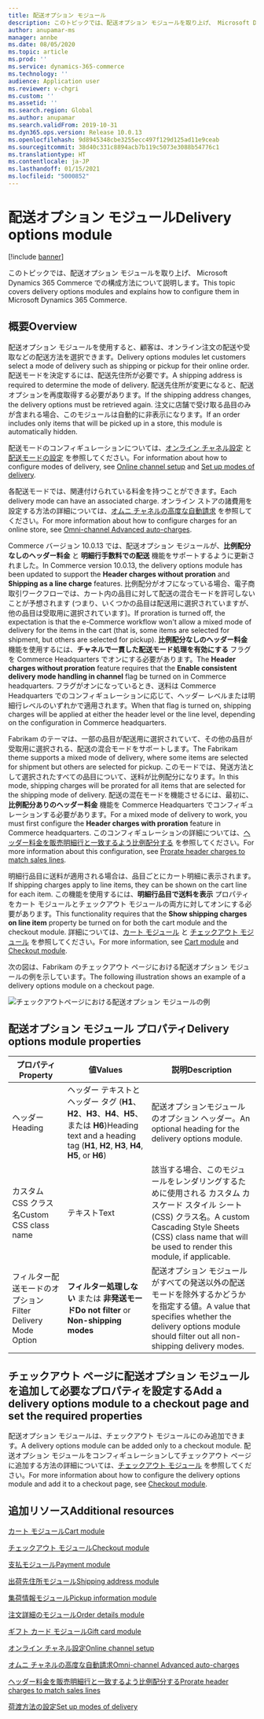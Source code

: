 ```yaml
---
title: 配送オプション モジュール
description: このトピックでは、配送オプション モジュールを取り上げ、 Microsoft Dynamics 365 Commerce での構成方法について説明します。
author: anupamar-ms
manager: annbe
ms.date: 08/05/2020
ms.topic: article
ms.prod: ''
ms.service: dynamics-365-commerce
ms.technology: ''
audience: Application user
ms.reviewer: v-chgri
ms.custom: ''
ms.assetid: ''
ms.search.region: Global
ms.author: anupamar
ms.search.validFrom: 2019-10-31
ms.dyn365.ops.version: Release 10.0.13
ms.openlocfilehash: 9d8945348cbe3255ecc497f129d125ad11e9ceab
ms.sourcegitcommit: 38d40c331c8894acb7b119c5073e3088b54776c1
ms.translationtype: HT
ms.contentlocale: ja-JP
ms.lasthandoff: 01/15/2021
ms.locfileid: "5000852"
---
```

# <a name="delivery-options-module"></a><span data-ttu-id="9e6f5-103">配送オプション モジュール</span><span class="sxs-lookup"><span data-stu-id="9e6f5-103">Delivery options module</span></span>

[!include [banner](includes/banner.md)]

<span data-ttu-id="9e6f5-104">このトピックでは、配送オプション モジュールを取り上げ、 Microsoft Dynamics 365 Commerce での構成方法について説明します。</span><span class="sxs-lookup"><span data-stu-id="9e6f5-104">This topic covers delivery options modules and explains how to configure them in Microsoft Dynamics 365 Commerce.</span></span>

## <a name="overview"></a><span data-ttu-id="9e6f5-105">概要</span><span class="sxs-lookup"><span data-stu-id="9e6f5-105">Overview</span></span>

<span data-ttu-id="9e6f5-106">配送オプション モジュールを使用すると、顧客は、オンライン注文の配送や受取などの配送方法を選択できます。</span><span class="sxs-lookup"><span data-stu-id="9e6f5-106">Delivery options modules let customers select a mode of delivery such as shipping or pickup for their online order.</span></span> <span data-ttu-id="9e6f5-107">配送モードを決定するには、配送先住所が必要です。</span><span class="sxs-lookup"><span data-stu-id="9e6f5-107">A shipping address is required to determine the mode of delivery.</span></span> <span data-ttu-id="9e6f5-108">配送先住所が変更になると、配送オプションを再度取得する必要があります。</span><span class="sxs-lookup"><span data-stu-id="9e6f5-108">If the shipping address changes, the delivery options must be retrieved again.</span></span> <span data-ttu-id="9e6f5-109">注文に店舗で受け取る品目のみが含まれる場合、このモジュールは自動的に非表示になります。</span><span class="sxs-lookup"><span data-stu-id="9e6f5-109">If an order includes only items that will be picked up in a store, this module is automatically hidden.</span></span>

<span data-ttu-id="9e6f5-110">配送モードのコンフィギュレーションについては、[オンライン チャネル設定](channel-setup-online.md) と [配送モードの設定](https://docs.microsoft.com/dynamicsax-2012/appuser-itpro/set-up-modes-of-delivery) を参照してください。</span><span class="sxs-lookup"><span data-stu-id="9e6f5-110">For information about how to configure modes of delivery, see [Online channel setup](channel-setup-online.md) and [Set up modes of delivery](https://docs.microsoft.com/dynamicsax-2012/appuser-itpro/set-up-modes-of-delivery).</span></span>

<span data-ttu-id="9e6f5-111">各配送モードでは、関連付けられている料金を持つことができます。</span><span class="sxs-lookup"><span data-stu-id="9e6f5-111">Each delivery mode can have an associated charge.</span></span> <span data-ttu-id="9e6f5-112">オンライン ストアの諸費用を設定する方法の詳細については、[オムニ チャネルの高度な自動請求](omni-auto-charges.md) を参照してください。</span><span class="sxs-lookup"><span data-stu-id="9e6f5-112">For more information about how to configure charges for an online store, see [Omni-channel Advanced auto-charges](omni-auto-charges.md).</span></span>

<span data-ttu-id="9e6f5-113">Commerce バージョン 10.0.13 では、配送オプション モジュールが、**比例配分なしのヘッダー料金** と **明細行手数料での配送** 機能をサポートするように更新されました。</span><span class="sxs-lookup"><span data-stu-id="9e6f5-113">In Commerce version 10.0.13, the delivery options module has been updated to support the **Header charges without proration** and **Shipping as a line charge** features.</span></span> <span data-ttu-id="9e6f5-114">比例配分がオフになっている場合、電子商取引ワークフローでは、カート内の品目に対して配送の混合モードを許可しないことが予想されます (つまり、いくつかの品目は配送用に選択されていますが、他の品目は受取用に選択されています)。</span><span class="sxs-lookup"><span data-stu-id="9e6f5-114">If proration is turned off, the expectation is that the e-Commerce workflow won't allow a mixed mode of delivery for the items in the cart (that is, some items are selected for shipment, but others are selected for pickup).</span></span> <span data-ttu-id="9e6f5-115">**比例配分なしのヘッダー料金** 機能を使用するには、**チャネルで一貫した配送モード処理を有効にする** フラグを Commerce Headquarters でオンにする必要があります。</span><span class="sxs-lookup"><span data-stu-id="9e6f5-115">The **Header charges without proration** feature requires that the **Enable consistent delivery mode handling in channel** flag be turned on in Commerce headquarters.</span></span> <span data-ttu-id="9e6f5-116">フラグがオンになっているとき、送料は Commerce Headquarters でのコンフィギュレーションに応じて、ヘッダー レベルまたは明細行レベルのいずれかで適用されます。</span><span class="sxs-lookup"><span data-stu-id="9e6f5-116">When that flag is turned on, shipping charges will be applied at either the header level or the line level, depending on the configuration in Commerce headquarters.</span></span>

<span data-ttu-id="9e6f5-117">Fabrikam のテーマは、一部の品目が配送用に選択されていて、その他の品目が受取用に選択される、配送の混合モードをサポートします。</span><span class="sxs-lookup"><span data-stu-id="9e6f5-117">The Fabrikam theme supports a mixed mode of delivery, where some items are selected for shipment but others are selected for pickup.</span></span> <span data-ttu-id="9e6f5-118">このモードでは、発送方法として選択されたすべての品目について、送料が比例配分になります。</span><span class="sxs-lookup"><span data-stu-id="9e6f5-118">In this mode, shipping charges will be prorated for all items that are selected for the shipping mode of delivery.</span></span> <span data-ttu-id="9e6f5-119">配送の混在モードを機能させるには、最初に、**比例配分ありのヘッダー料金** 機能を Commerce Headquarters でコンフィギュレーションする必要があります。</span><span class="sxs-lookup"><span data-stu-id="9e6f5-119">For a mixed mode of delivery to work, you must first configure the **Header charges with proration** feature in Commerce headquarters.</span></span> <span data-ttu-id="9e6f5-120">このコンフィギュレーションの詳細については、[ヘッダー料金を販売明細行と一致するよう比例配分する](pro-rate-charges-matching-lines.md) を参照してください。</span><span class="sxs-lookup"><span data-stu-id="9e6f5-120">For more information about this configuration, see [Prorate header charges to match sales lines](pro-rate-charges-matching-lines.md).</span></span>

<span data-ttu-id="9e6f5-121">明細行品目に送料が適用される場合は、品目ごとにカート明細に表示されます。</span><span class="sxs-lookup"><span data-stu-id="9e6f5-121">If shipping charges apply to line items, they can be shown on the cart line for each item.</span></span> <span data-ttu-id="9e6f5-122">この機能を使用するには、**明細行品目で送料を表示** プロパティをカート モジュールとチェックアウト モジュールの両方に対してオンにする必要があります。</span><span class="sxs-lookup"><span data-stu-id="9e6f5-122">This functionality requires that the **Show shipping charges on line item** property be turned on for both the cart module and the checkout module.</span></span> <span data-ttu-id="9e6f5-123">詳細については、[カート モジュール](add-cart-module.md) と [チェックアウト モジュール](add-checkout-module.md) を参照してください。</span><span class="sxs-lookup"><span data-stu-id="9e6f5-123">For more information, see [Cart module](add-cart-module.md) and [Checkout module](add-checkout-module.md).</span></span>

<span data-ttu-id="9e6f5-124">次の図は、Fabrikam のチェックアウト ページにおける配送オプション モジュールの例を示しています。</span><span class="sxs-lookup"><span data-stu-id="9e6f5-124">The following illustration shows an example of a delivery options module on a checkout page.</span></span>

![チェックアウトページにおける配送オプション モジュールの例](./media/ecommerce-deliveryoptions.PNG)

## <a name="delivery-options-module-properties"></a><span data-ttu-id="9e6f5-126">配送オプション モジュール プロパティ</span><span class="sxs-lookup"><span data-stu-id="9e6f5-126">Delivery options module properties</span></span>

| <span data-ttu-id="9e6f5-127">プロパティ</span><span class="sxs-lookup"><span data-stu-id="9e6f5-127">Property</span></span> | <span data-ttu-id="9e6f5-128">値</span><span class="sxs-lookup"><span data-stu-id="9e6f5-128">Values</span></span> | <span data-ttu-id="9e6f5-129">説明</span><span class="sxs-lookup"><span data-stu-id="9e6f5-129">Description</span></span> |
|----------|--------|-------------|
| <span data-ttu-id="9e6f5-130">ヘッダー</span><span class="sxs-lookup"><span data-stu-id="9e6f5-130">Heading</span></span> | <span data-ttu-id="9e6f5-131">ヘッダー テキストとヘッダー タグ (**H1**、**H2**、**H3**、**H4**、**H5**、または **H6**)</span><span class="sxs-lookup"><span data-stu-id="9e6f5-131">Heading text and a heading tag (**H1**, **H2**, **H3**, **H4**, **H5**, or **H6**)</span></span> | <span data-ttu-id="9e6f5-132">配送オプションモジュールのオプション ヘッダー。</span><span class="sxs-lookup"><span data-stu-id="9e6f5-132">An optional heading for the delivery options module.</span></span> |
| <span data-ttu-id="9e6f5-133">カスタム CSS クラス名</span><span class="sxs-lookup"><span data-stu-id="9e6f5-133">Custom CSS class name</span></span> | <span data-ttu-id="9e6f5-134">テキスト</span><span class="sxs-lookup"><span data-stu-id="9e6f5-134">Text</span></span> | <span data-ttu-id="9e6f5-135">該当する場合、このモジュールをレンダリングするために使用される カスタム カスケード スタイル シート (CSS) クラス名。</span><span class="sxs-lookup"><span data-stu-id="9e6f5-135">A custom Cascading Style Sheets (CSS) class name that will be used to render this module, if applicable.</span></span> |
| <span data-ttu-id="9e6f5-136">フィルター配送モードのオプション</span><span class="sxs-lookup"><span data-stu-id="9e6f5-136">Filter Delivery Mode Option</span></span> | <span data-ttu-id="9e6f5-137">**フィルター処理しない** または **非発送モード**</span><span class="sxs-lookup"><span data-stu-id="9e6f5-137">**Do not filter** or **Non-shipping modes**</span></span> | <span data-ttu-id="9e6f5-138">配送オプション モジュールがすべての発送以外の配送モードを除外するかどうかを指定する値。</span><span class="sxs-lookup"><span data-stu-id="9e6f5-138">A value that specifies whether the delivery options module should filter out all non-shipping delivery modes.</span></span> |

## <a name="add-a-delivery-options-module-to-a-checkout-page-and-set-the-required-properties"></a><span data-ttu-id="9e6f5-139">チェックアウト ページに配送オプション モジュールを追加して必要なプロパティを設定する</span><span class="sxs-lookup"><span data-stu-id="9e6f5-139">Add a delivery options module to a checkout page and set the required properties</span></span>

<span data-ttu-id="9e6f5-140">配送オプション モジュールは、チェックアウト モジュールにのみ追加できます。</span><span class="sxs-lookup"><span data-stu-id="9e6f5-140">A delivery options module can be added only to a checkout module.</span></span> <span data-ttu-id="9e6f5-141">配送オプション モジュールをコンフィギュレーションしてチェックアウト ページに追加する方法の詳細については、[チェックアウト モジュール](add-checkout-module.md) を参照してください。</span><span class="sxs-lookup"><span data-stu-id="9e6f5-141">For more information about how to configure the delivery options module and add it to a checkout page, see [Checkout module](add-checkout-module.md).</span></span>

## <a name="additional-resources"></a><span data-ttu-id="9e6f5-142">追加リソース</span><span class="sxs-lookup"><span data-stu-id="9e6f5-142">Additional resources</span></span>

[<span data-ttu-id="9e6f5-143">カート モジュール</span><span class="sxs-lookup"><span data-stu-id="9e6f5-143">Cart module</span></span>](add-cart-module.md)

[<span data-ttu-id="9e6f5-144">チェックアウト モジュール</span><span class="sxs-lookup"><span data-stu-id="9e6f5-144">Checkout module</span></span>](add-checkout-module.md)

[<span data-ttu-id="9e6f5-145">支払モジュール</span><span class="sxs-lookup"><span data-stu-id="9e6f5-145">Payment module</span></span>](payment-module.md)

[<span data-ttu-id="9e6f5-146">出荷先住所モジュール</span><span class="sxs-lookup"><span data-stu-id="9e6f5-146">Shipping address module</span></span>](ship-address-module.md)

[<span data-ttu-id="9e6f5-147">集荷情報モジュール</span><span class="sxs-lookup"><span data-stu-id="9e6f5-147">Pickup information module</span></span>](pickup-info-module.md)

[<span data-ttu-id="9e6f5-148">注文詳細のモジュール</span><span class="sxs-lookup"><span data-stu-id="9e6f5-148">Order details module</span></span>](order-confirmation-module.md)

[<span data-ttu-id="9e6f5-149">ギフト カード モジュール</span><span class="sxs-lookup"><span data-stu-id="9e6f5-149">Gift card module</span></span>](add-giftcard.md)

[<span data-ttu-id="9e6f5-150">オンライン チャネル設定</span><span class="sxs-lookup"><span data-stu-id="9e6f5-150">Online channel setup</span></span>](channel-setup-online.md)

[<span data-ttu-id="9e6f5-151">オムニ チャネルの高度な自動請求</span><span class="sxs-lookup"><span data-stu-id="9e6f5-151">Omni-channel Advanced auto-charges</span></span>](omni-auto-charges.md)

[<span data-ttu-id="9e6f5-152">ヘッダー料金を販売明細行と一致するよう比例配分する</span><span class="sxs-lookup"><span data-stu-id="9e6f5-152">Prorate header charges to match sales lines</span></span>](pro-rate-charges-matching-lines.md)

[<span data-ttu-id="9e6f5-153">荷渡方法の設定</span><span class="sxs-lookup"><span data-stu-id="9e6f5-153">Set up modes of delivery</span></span>](https://docs.microsoft.com/dynamicsax-2012/appuser-itpro/set-up-modes-of-delivery)
